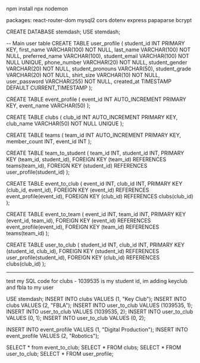 npm install
npx nodemon


packages:
react-router-dom
mysql2 
cors
dotenv
express
papaparse
bcrypt

CREATE DATABASE stemdash;
USE stemdash;

-- Main user table
CREATE TABLE user_profile (
  student_id INT PRIMARY KEY,
  first_name VARCHAR(100) NOT NULL,
  last_name VARCHAR(100) NOT NULL,
  preferred_name VARCHAR(100),
  student_email VARCHAR(100) NOT NULL UNIQUE,
  phone_number VARCHAR(20) NOT NULL,
  student_gender VARCHAR(20) NOT NULL,
  student_pronouns VARCHAR(50),
  student_grade VARCHAR(20) NOT NULL,
  shirt_size VARCHAR(10) NOT NULL,
  user_password VARCHAR(255) NOT NULL,
  created_at TIMESTAMP DEFAULT CURRENT_TIMESTAMP
);

CREATE TABLE event_profile (
  event_id INT AUTO_INCREMENT PRIMARY KEY,
  event_name VARCHAR(50)
);

CREATE TABLE clubs (
  club_id INT AUTO_INCREMENT PRIMARY KEY,   
  club_name VARCHAR(50) NOT NULL UNIQUE
);

CREATE TABLE teams (
  team_id INT AUTO_INCREMENT PRIMARY KEY,
  member_count INT,
  event_id INT
);

CREATE TABLE team_to_student (
  team_id INT,
  student_id INT,
  PRIMARY KEY (team_id, student_id),
  FOREIGN KEY (team_id) REFERENCES teams(team_id),
  FOREIGN KEY (student_id) REFERENCES user_profile(student_id)
);

CREATE TABLE event_to_club (
  event_id INT,
  club_id INT,
  PRIMARY KEY (club_id, event_id),
  FOREIGN KEY (event_id) REFERENCES event_profile(event_id),
  FOREIGN KEY (club_id) REFERENCES clubs(club_id)
);

CREATE TABLE event_to_team (
  event_id INT,
  team_id INT,
  PRIMARY KEY (event_id, team_id),
  FOREIGN KEY (event_id) REFERENCES event_profile(event_id),
  FOREIGN KEY (team_id) REFERENCES teams(team_id)
);

CREATE TABLE user_to_club (
  student_id INT,
  club_id INT,
  PRIMARY KEY (student_id, club_id),
  FOREIGN KEY (student_id) REFERENCES user_profile(student_id),
  FOREIGN KEY (club_id) REFERENCES clubs(club_id) 
);

---------------------------------

test my SQL code for clubs - 1039535 is my student id, im adding keyclub and fbla to my user

USE stemdash;
INSERT INTO clubs VALUES (1, "Key Club");
INSERT INTO clubs VALUES (2, "FBLA");
INSERT INTO user_to_club VALUES (1039535, 1);
INSERT INTO user_to_club VALUES (1039535, 2);
INSERT INTO user_to_club VALUES (0, 1);
INSERT INTO user_to_club VALUES (0, 2);


INSERT INTO event_profile VALUES (1, "Digital Production");
INSERT INTO event_profile VALUES (2, "Robotics");

SELECT * from event_to_club;
SELECT * FROM clubs;
SELECT * FROM user_to_club;
SELECT * FROM user_profile;             

 